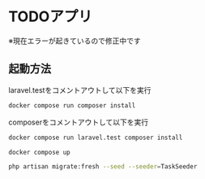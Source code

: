 # TODOアプリ
※現在エラーが起きているので修正中です

## 起動方法

laravel.testをコメントアウトして以下を実行
```bash
docker compose run composer install
```

composerをコメントアウトして以下を実行
```bash
docker compose run laravel.test composer install
```
```bash
docker compose up
```
```bash
php artisan migrate:fresh --seed --seeder=TaskSeeder
```
